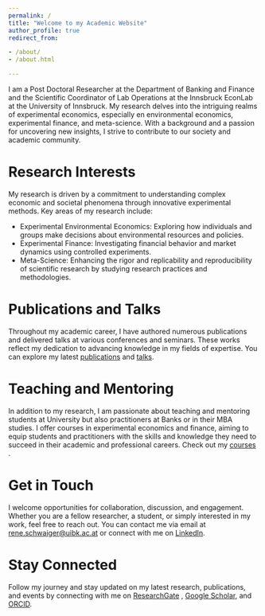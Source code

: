 ```yaml
---
permalink: /
title: "Welcome to my Academic Website"
author_profile: true
redirect_from:

- /about/
- /about.html

---
```


<a id="about-me"></a>
I am a Post Doctoral Researcher at the Department of Banking and Finance and the Scientific Coordinator of Lab
Operations at the Innsbruck
EconLab at the University of Innsbruck. My research delves into the intriguing realms of experimental economics,
especially en environmental
economics, experimental finance, and meta-science. With a background and a passion for uncovering new
insights, I strive to contribute to our society and academic community.

Research Interests
======
<a id="research-interests"></a>
My research is driven by a commitment to understanding complex economic and societal phenomena through innovative
experimental
methods. Key areas of my research include:

- Experimental Environmental Economics: Exploring how individuals and groups make decisions about environmental
  resources
  and policies.
- Experimental Finance: Investigating financial behavior and market dynamics using controlled experiments.
- Meta-Science: Enhancing the rigor and replicability and reproducibility of scientific research by studying research
  practices and
  methodologies.

Publications and Talks
======
<a id="publications-talks"></a>
Throughout my academic career, I have authored numerous publications and delivered talks at various conferences and
seminars. These works reflect my dedication to advancing knowledge in my fields of expertise. You can explore my latest
[publications](/publications/) and [talks](/talks/).

Teaching and Mentoring
======
<a id="teaching-mentoring"></a>
In addition to my research, I am passionate about teaching and mentoring students at University but also practitioners
at
Banks or in their MBA studies. I offer courses in experimental economics and finance, aiming to equip
students and practitioners with the
skills and knowledge they need to succeed in their academic and professional careers. Check out my [courses](/teaching/)
.

Get in Touch
======
<a id="get-in-touch"></a>
I welcome opportunities for collaboration, discussion, and engagement. Whether you are a fellow researcher, a student,
or simply interested in my work, feel free to reach out. You can contact me via email
at [rene.schwaiger@uibk.ac.at](mailto:rene.schwaiger@uibk.ac.at) or
connect with me on [LinkedIn](https://www.linkedin.com/in/rene-schwaiger-57a4b3bb).

Stay Connected
======
<a id="stay-connected"></a>
Follow my journey and stay updated on my latest research, publications, and events by connecting with me on
[ResearchGate](https://www.researchgate.net/profile/Rene-Schwaiger)
, [Google Scholar](https://scholar.google.com/citations?user=FKR8WdMAAAAJ),
and [ORCID](https://orcid.org/0000-0003-2607-5986).
